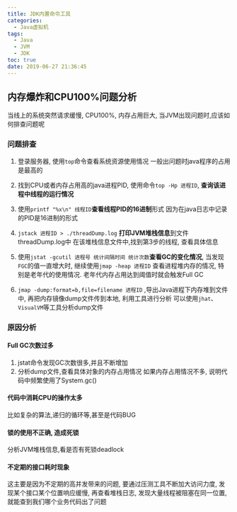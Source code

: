 ```yaml
---
title: JDK内置命令工具
categories:
  - Java虚拟机
tags:
  - Java
  - JVM
  - JDK
toc: true
date: 2019-06-27 21:36:45
---
```

## 内存爆炸和CPU100%问题分析

当线上的系统突然请求缓慢, CPU100%, 内存占用巨大, 当JVM出现问题时,应该如何排查问题呢

### 问题排查

1. 登录服务器, 使用`top`命令查看系统资源使用情况
   一般出问题时java程序的占用是最高的

2. 找到CPU或者内存占用高的java进程PID, 使用命令`top -Hp 进程ID`, **查询该进程中线程的运行情况**

3. 使用`printf "%x\n" 线程ID`**查看线程PID的16进制**形式
    因为在java日志中记录的PID是16进制的形式

4. `jstack 进程ID > ./threadDump.log` **打印JVM堆栈信息**到文件threadDump.log中
   在该堆栈信息文件中,找到第3步的线程, 查看具体信息

5. 使用`jstat -gcutil 进程号 统计间隔时间 统计次数`**查看GC的变化情况**, 当发现`FGC`的值一直增大时, 继续使用`jmap -heap 进程ID` 查看进程堆内存的情况, 特别是老年代的使用情况.
   老年代内存占用达到阈值时就会触发Full GC

6. `jmap -dump:format=b,file=filename 进程ID` ,导出Java进程下内存堆到文件中, 再把内存镜像dump文件传到本地, 利用工具进行分析
   可以使用`jhat`、`VisualVM`等工具分析dump文件

### 原因分析

#### Full GC次数过多

1. jstat命令发现GC次数很多,并且不断增加
2. 分析dump文件,查看具体对象的内存占用情况
   如果内存占用情况不多, 说明代码中频繁使用了System.gc()

#### 代码中消耗CPU的操作太多

比如复杂的算法,递归的循环等,甚至是代码BUG

#### 锁的使用不正确, 造成死锁

分析JVM堆栈信息,看是否有死锁deadlock

#### 不定期的接口耗时现象

这主要是因为不定期的高并发带来的问题, 要通过压测工具不断加大访问力度, 发现某个接口某个位置响应缓慢, 再查看堆栈日志, 发现大量线程被阻塞在同一位置, 就能查到我们哪个业务代码出了问题
